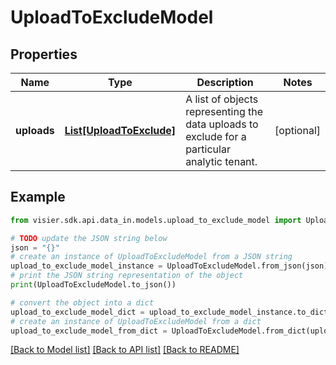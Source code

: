 # UploadToExcludeModel


## Properties

Name | Type | Description | Notes
------------ | ------------- | ------------- | -------------
**uploads** | [**List[UploadToExclude]**](UploadToExclude.md) | A list of objects representing the data uploads to exclude for a particular analytic tenant. | [optional] 

## Example

```python
from visier.sdk.api.data_in.models.upload_to_exclude_model import UploadToExcludeModel

# TODO update the JSON string below
json = "{}"
# create an instance of UploadToExcludeModel from a JSON string
upload_to_exclude_model_instance = UploadToExcludeModel.from_json(json)
# print the JSON string representation of the object
print(UploadToExcludeModel.to_json())

# convert the object into a dict
upload_to_exclude_model_dict = upload_to_exclude_model_instance.to_dict()
# create an instance of UploadToExcludeModel from a dict
upload_to_exclude_model_from_dict = UploadToExcludeModel.from_dict(upload_to_exclude_model_dict)
```
[[Back to Model list]](../README.md#documentation-for-models) [[Back to API list]](../README.md#documentation-for-api-endpoints) [[Back to README]](../README.md)


